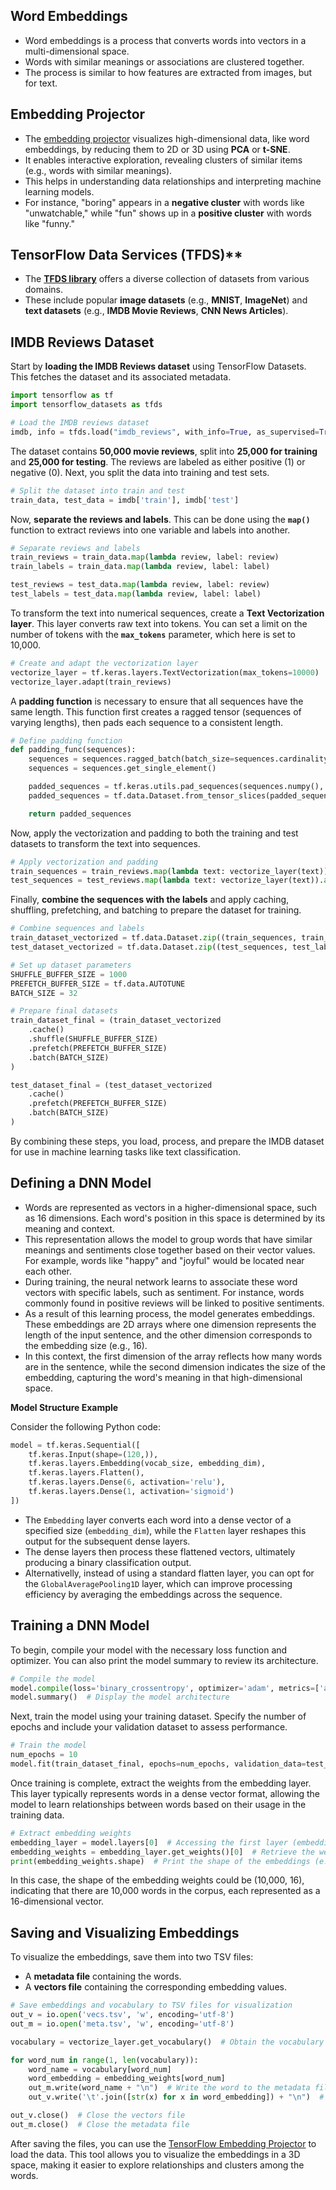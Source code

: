 ## Word Embeddings

- Word embeddings is a process that converts words into vectors in a multi-dimensional space.
- Words with similar meanings or associations are clustered together.
- The process is similar to how features are extracted from images, but for text.

## Embedding Projector

- The [embedding projector](https://projector.tensorflow.org) visualizes high-dimensional data, like word embeddings, by reducing them to 2D or 3D using **PCA** or **t-SNE**.
- It enables interactive exploration, revealing clusters of similar items (e.g., words with similar meanings).
- This helps in understanding data relationships and interpreting machine learning models.
- For instance, "boring" appears in a **negative cluster** with words like "unwatchable," while "fun" shows up in a **positive cluster** with words like "funny."

## TensorFlow Data Services (TFDS)**

- The **[TFDS library](https://www.tensorflow.org/datasets/catalog)** offers a diverse collection of datasets from various domains.
- These include popular **image datasets** (e.g., **MNIST**, **ImageNet**) and **text datasets** (e.g., **IMDB Movie Reviews**, **CNN News Articles**).

## IMDB Reviews Dataset

Start by **loading the IMDB Reviews dataset** using TensorFlow Datasets. This fetches the dataset and its associated metadata.
  
```python
import tensorflow as tf
import tensorflow_datasets as tfds

# Load the IMDB reviews dataset
imdb, info = tfds.load("imdb_reviews", with_info=True, as_supervised=True)
```

The dataset contains **50,000 movie reviews**, split into **25,000 for training** and **25,000 for testing**. The reviews are labeled as either positive (1) or negative (0). Next, you split the data into training and test sets.

```python
# Split the dataset into train and test
train_data, test_data = imdb['train'], imdb['test']
```

Now, **separate the reviews and labels**. This can be done using the **`map()`** function to extract reviews into one variable and labels into another.

```python
# Separate reviews and labels
train_reviews = train_data.map(lambda review, label: review)
train_labels = train_data.map(lambda review, label: label)

test_reviews = test_data.map(lambda review, label: review)
test_labels = test_data.map(lambda review, label: label)
```

To transform the text into numerical sequences, create a **Text Vectorization layer**. This layer converts raw text into tokens. You can set a limit on the number of tokens with the **`max_tokens`** parameter, which here is set to 10,000.

```python
# Create and adapt the vectorization layer
vectorize_layer = tf.keras.layers.TextVectorization(max_tokens=10000)
vectorize_layer.adapt(train_reviews)
```

A **padding function** is necessary to ensure that all sequences have the same length. This function first creates a ragged tensor (sequences of varying lengths), then pads each sequence to a consistent length.

```python
# Define padding function
def padding_func(sequences):
    sequences = sequences.ragged_batch(batch_size=sequences.cardinality())
    sequences = sequences.get_single_element()

    padded_sequences = tf.keras.utils.pad_sequences(sequences.numpy(), maxlen=120, truncating='post', padding='pre')
    padded_sequences = tf.data.Dataset.from_tensor_slices(padded_sequences)

    return padded_sequences
```

Now, apply the vectorization and padding to both the training and test datasets to transform the text into sequences.

```python
# Apply vectorization and padding
train_sequences = train_reviews.map(lambda text: vectorize_layer(text)).apply(padding_func)
test_sequences = test_reviews.map(lambda text: vectorize_layer(text)).apply(padding_func)
```

Finally, **combine the sequences with the labels** and apply caching, shuffling, prefetching, and batching to prepare the dataset for training.

```python
# Combine sequences and labels
train_dataset_vectorized = tf.data.Dataset.zip((train_sequences, train_labels))
test_dataset_vectorized = tf.data.Dataset.zip((test_sequences, test_labels))

# Set up dataset parameters
SHUFFLE_BUFFER_SIZE = 1000
PREFETCH_BUFFER_SIZE = tf.data.AUTOTUNE
BATCH_SIZE = 32

# Prepare final datasets
train_dataset_final = (train_dataset_vectorized
    .cache()
    .shuffle(SHUFFLE_BUFFER_SIZE)
    .prefetch(PREFETCH_BUFFER_SIZE)
    .batch(BATCH_SIZE)
)

test_dataset_final = (test_dataset_vectorized
    .cache()
    .prefetch(PREFETCH_BUFFER_SIZE)
    .batch(BATCH_SIZE)
)
```

By combining these steps, you load, process, and prepare the IMDB dataset for use in machine learning tasks like text classification.

## Defining a DNN Model

- Words are represented as vectors in a higher-dimensional space, such as 16 dimensions. Each word's position in this space is determined by its meaning and context.
- This representation allows the model to group words that have similar meanings and sentiments close together based on their vector values. For example, words like "happy" and "joyful" would be located near each other.
- During training, the neural network learns to associate these word vectors with specific labels, such as sentiment. For instance, words commonly found in positive reviews will be linked to positive sentiments.
- As a result of this learning process, the model generates embeddings. These embeddings are 2D arrays where one dimension represents the length of the input sentence, and the other dimension corresponds to the embedding size (e.g., 16).
- In this context, the first dimension of the array reflects how many words are in the sentence, while the second dimension indicates the size of the embedding, capturing the word's meaning in that high-dimensional space.

**Model Structure Example**

Consider the following Python code:

```python
model = tf.keras.Sequential([
    tf.keras.Input(shape=(120,)),  
    tf.keras.layers.Embedding(vocab_size, embedding_dim),  
    tf.keras.layers.Flatten(),  
    tf.keras.layers.Dense(6, activation='relu'),  
    tf.keras.layers.Dense(1, activation='sigmoid')  
])
```

- The `Embedding` layer converts each word into a dense vector of a specified size (`embedding_dim`), while the `Flatten` layer reshapes this output for the subsequent dense layers.
- The dense layers then process these flattened vectors, ultimately producing a binary classification output.
- Alternativelly, instead of using a standard flatten layer, you can opt for the `GlobalAveragePooling1D` layer, which can improve processing efficiency by averaging the embeddings across the sequence.

## Training a DNN Model

To begin, compile your model with the necessary loss function and optimizer. You can also print the model summary to review its architecture.

```python
# Compile the model
model.compile(loss='binary_crossentropy', optimizer='adam', metrics=['accuracy'])
model.summary()  # Display the model architecture
```

Next, train the model using your training dataset. Specify the number of epochs and include your validation dataset to assess performance.

```python
# Train the model
num_epochs = 10
model.fit(train_dataset_final, epochs=num_epochs, validation_data=test_dataset_final)
```

Once training is complete, extract the weights from the embedding layer. This layer typically represents words in a dense vector format, allowing the model to learn relationships between words based on their usage in the training data.

```python
# Extract embedding weights
embedding_layer = model.layers[0]  # Accessing the first layer (embedding layer)
embedding_weights = embedding_layer.get_weights()[0]  # Retrieve the weights of the embedding layer
print(embedding_weights.shape)  # Print the shape of the embeddings (e.g., (vocab_size, embedding_dim))
```

In this case, the shape of the embedding weights could be (10,000, 16), indicating that there are 10,000 words in the corpus, each represented as a 16-dimensional vector.

## Saving and Visualizing Embeddings

To visualize the embeddings, save them into two TSV files:

- A **metadata file** containing the words.
- A **vectors file** containing the corresponding embedding values.

```python
# Save embeddings and vocabulary to TSV files for visualization
out_v = io.open('vecs.tsv', 'w', encoding='utf-8')
out_m = io.open('meta.tsv', 'w', encoding='utf-8')

vocabulary = vectorize_layer.get_vocabulary()  # Obtain the vocabulary from the vectorization layer

for word_num in range(1, len(vocabulary)):
    word_name = vocabulary[word_num]
    word_embedding = embedding_weights[word_num]
    out_m.write(word_name + "\n")  # Write the word to the metadata file
    out_v.write('\t'.join([str(x) for x in word_embedding]) + "\n")  # Write the embedding to the vectors file

out_v.close()  # Close the vectors file
out_m.close()  # Close the metadata file
```

After saving the files, you can use the [TensorFlow Embedding Projector](https://projector.tensorflow.org/) to load the data. This tool allows you to visualize the embeddings in a 3D space, making it easier to explore relationships and clusters among the words.
